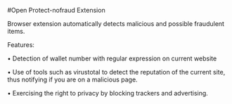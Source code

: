 
#Open Protect-nofraud Extension

Browser extension automatically detects malicious and possible fraudulent items.

Features:
 
•	Detection of wallet number with regular expression on current website

•	Use of tools such as virustotal to detect the reputation of the current site, thus notifying if you are on a malicious page.

•	Exercising the right to privacy by blocking trackers and advertising.
